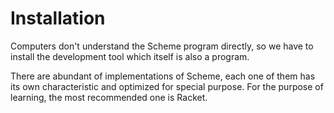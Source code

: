 Installation
============


Computers don't understand the Scheme program directly, 
so we have to install the development tool which itself is also 
a program.

There are abundant of implementations of Scheme, each one of them has
its own characteristic and optimized for special purpose. 
For the purpose of learning, the most recommended one is Racket.


